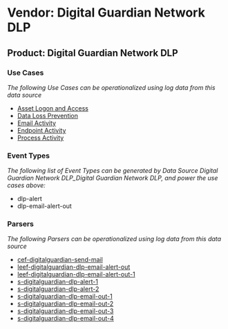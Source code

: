 Vendor: Digital Guardian Network DLP
====================================
Product: Digital Guardian Network DLP
-------------------------------------

### Use Cases

_The following Use Cases can be operationalized using log data from this data source_

* [Asset Logon and Access](usecase_asset_logon_and_access.md)
* [Data Loss Prevention](usecase_data_loss_prevention.md)
* [Email Activity](usecase_email_activity.md)
* [Endpoint Activity](usecase_endpoint_activity.md)
* [Process Activity](usecase_process_activity.md)


### Event Types

_The following list of Event Types can be generated by Data Source Digital Guardian Network DLP_Digital Guardian Network DLP, and power the use cases above:_

- dlp-alert
- dlp-email-alert-out


### Parsers

_The following Parsers can be operationalized using log data from this data source_

* [cef-digitalguardian-send-mail](parserContent_cef-digitalguardian-send-mail.md)
* [leef-digitalguardian-dlp-email-alert-out](parserContent_leef-digitalguardian-dlp-email-alert-out.md)
* [leef-digitalguardian-dlp-email-alert-out-1](parserContent_leef-digitalguardian-dlp-email-alert-out-1.md)
* [s-digitalguardian-dlp-alert-1](parserContent_s-digitalguardian-dlp-alert-1.md)
* [s-digitalguardian-dlp-alert-2](parserContent_s-digitalguardian-dlp-alert-2.md)
* [s-digitalguardian-dlp-email-out-1](parserContent_s-digitalguardian-dlp-email-out-1.md)
* [s-digitalguardian-dlp-email-out-2](parserContent_s-digitalguardian-dlp-email-out-2.md)
* [s-digitalguardian-dlp-email-out-3](parserContent_s-digitalguardian-dlp-email-out-3.md)
* [s-digitalguardian-dlp-email-out-4](parserContent_s-digitalguardian-dlp-email-out-4.md)
